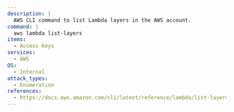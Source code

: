```yaml
---
description: |
  AWS CLI command to list Lambda layers in the AWS account.
command: |
  aws lambda list-layers
items:
  - Access Keys
services:
  - AWS
OS:
  - Internal
attack_types:
  - Enumeration
references:
  - https://docs.aws.amazon.com/cli/latest/reference/lambda/list-layers.html
---
```


